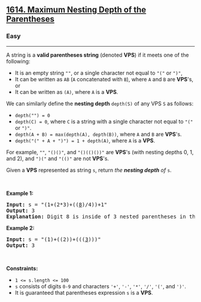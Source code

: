 <h2><a href="https://leetcode.com/problems/maximum-nesting-depth-of-the-parentheses/">1614. Maximum Nesting Depth of the Parentheses</a></h2><h3>Easy</h3><hr><div bis_skin_checked="1"><p>A string is a <strong>valid parentheses string</strong> (denoted <strong>VPS</strong>) if it meets one of the following:</p>

<ul>
	<li>It is an empty string <code>""</code>, or a single character not equal to <code>"("</code> or <code>")"</code>,</li>
	<li>It can be written as <code>AB</code> (<code>A</code> concatenated with <code>B</code>), where <code>A</code> and <code>B</code> are <strong>VPS</strong>'s, or</li>
	<li>It can be written as <code>(A)</code>, where <code>A</code> is a <strong>VPS</strong>.</li>
</ul>

<p>We can similarly define the <strong>nesting depth</strong> <code>depth(S)</code> of any VPS <code>S</code> as follows:</p>

<ul>
	<li><code>depth("") = 0</code></li>
	<li><code>depth(C) = 0</code>, where <code>C</code> is a string with a single character not equal to <code>"("</code> or <code>")"</code>.</li>
	<li><code>depth(A + B) = max(depth(A), depth(B))</code>, where <code>A</code> and <code>B</code> are <strong>VPS</strong>'s.</li>
	<li><code>depth("(" + A + ")") = 1 + depth(A)</code>, where <code>A</code> is a <strong>VPS</strong>.</li>
</ul>

<p>For example, <code>""</code>, <code>"()()"</code>, and <code>"()(()())"</code> are <strong>VPS</strong>'s (with nesting depths 0, 1, and 2), and <code>")("</code> and <code>"(()"</code> are not <strong>VPS</strong>'s.</p>

<p>Given a <strong>VPS</strong> represented as string <code>s</code>, return <em>the <strong>nesting depth</strong> of </em><code>s</code>.</p>

<p>&nbsp;</p>
<p><strong class="example">Example 1:</strong></p>

<pre><strong>Input:</strong> s = "(1+(2*3)+((<u>8</u>)/4))+1"
<strong>Output:</strong> 3
<strong>Explanation:</strong> Digit 8 is inside of 3 nested parentheses in the string.
</pre>

<p><strong class="example">Example 2:</strong></p>

<pre><strong>Input:</strong> s = "(1)+((2))+(((<u>3</u>)))"
<strong>Output:</strong> 3
</pre>

<p>&nbsp;</p>
<p><strong>Constraints:</strong></p>

<ul>
	<li><code>1 &lt;= s.length &lt;= 100</code></li>
	<li><code>s</code> consists of digits <code>0-9</code> and characters <code>'+'</code>, <code>'-'</code>, <code>'*'</code>, <code>'/'</code>, <code>'('</code>, and <code>')'</code>.</li>
	<li>It is guaranteed that parentheses expression <code>s</code> is a <strong>VPS</strong>.</li>
</ul>
</div>